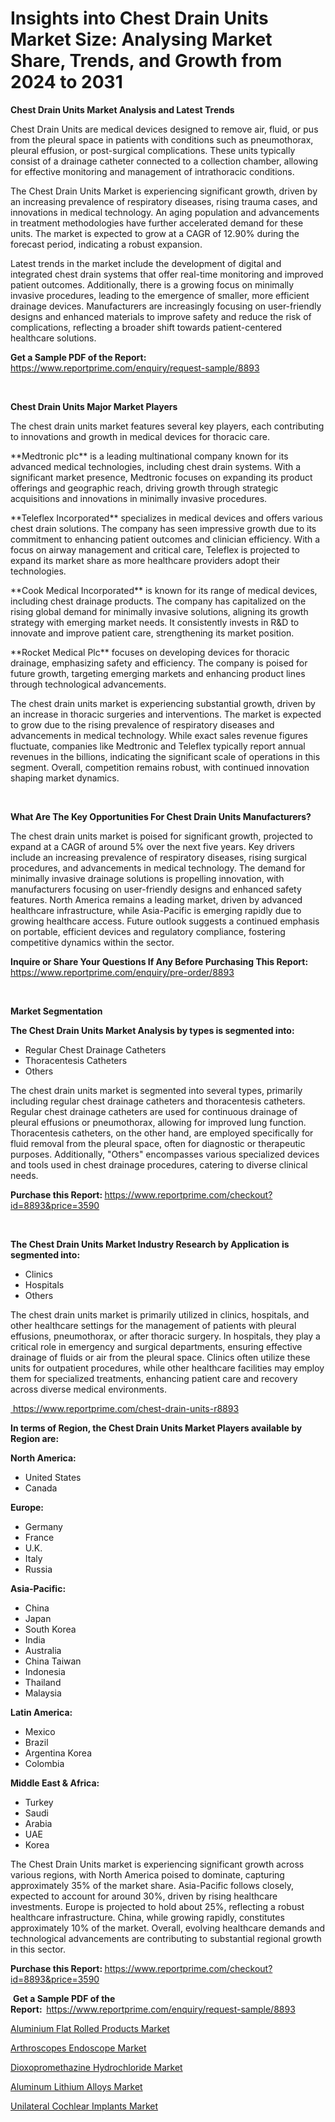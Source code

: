 <p><h1>Insights into Chest Drain Units Market Size: Analysing Market Share, Trends, and Growth from 2024 to 2031</h1></p><p><strong>Chest Drain Units Market Analysis and Latest Trends</strong></p>
<p><p>Chest Drain Units are medical devices designed to remove air, fluid, or pus from the pleural space in patients with conditions such as pneumothorax, pleural effusion, or post-surgical complications. These units typically consist of a drainage catheter connected to a collection chamber, allowing for effective monitoring and management of intrathoracic conditions.</p><p>The Chest Drain Units Market is experiencing significant growth, driven by an increasing prevalence of respiratory diseases, rising trauma cases, and innovations in medical technology. An aging population and advancements in treatment methodologies have further accelerated demand for these units. The market is expected to grow at a CAGR of 12.90% during the forecast period, indicating a robust expansion.</p><p>Latest trends in the market include the development of digital and integrated chest drain systems that offer real-time monitoring and improved patient outcomes. Additionally, there is a growing focus on minimally invasive procedures, leading to the emergence of smaller, more efficient drainage devices. Manufacturers are increasingly focusing on user-friendly designs and enhanced materials to improve safety and reduce the risk of complications, reflecting a broader shift towards patient-centered healthcare solutions.</p></p>
<p><strong>Get a Sample PDF of the Report:&nbsp;</strong> <a href="https://www.reportprime.com/enquiry/request-sample/8893?utm_campaign=9&utm_medium=2&utm_source=Github&utm_content=ia&utm_term=28112024&utm_id=chest-drain-units">https://www.reportprime.com/enquiry/request-sample/8893</a></p>
<p>&nbsp;</p>
<p><strong>Chest Drain Units Major Market Players</strong></p>
<p><p>The chest drain units market features several key players, each contributing to innovations and growth in medical devices for thoracic care. </p><p>**Medtronic plc** is a leading multinational company known for its advanced medical technologies, including chest drain systems. With a significant market presence, Medtronic focuses on expanding its product offerings and geographic reach, driving growth through strategic acquisitions and innovations in minimally invasive procedures. </p><p>**Teleflex Incorporated** specializes in medical devices and offers various chest drain solutions. The company has seen impressive growth due to its commitment to enhancing patient outcomes and clinician efficiency. With a focus on airway management and critical care, Teleflex is projected to expand its market share as more healthcare providers adopt their technologies.</p><p>**Cook Medical Incorporated** is known for its range of medical devices, including chest drainage products. The company has capitalized on the rising global demand for minimally invasive solutions, aligning its growth strategy with emerging market needs. It consistently invests in R&D to innovate and improve patient care, strengthening its market position.</p><p>**Rocket Medical Plc** focuses on developing devices for thoracic drainage, emphasizing safety and efficiency. The company is poised for future growth, targeting emerging markets and enhancing product lines through technological advancements.</p><p>The chest drain units market is experiencing substantial growth, driven by an increase in thoracic surgeries and interventions. The market is expected to grow due to the rising prevalence of respiratory diseases and advancements in medical technology. While exact sales revenue figures fluctuate, companies like Medtronic and Teleflex typically report annual revenues in the billions, indicating the significant scale of operations in this segment. Overall, competition remains robust, with continued innovation shaping market dynamics.</p></p>
<p>&nbsp;</p>
<p><strong>What Are The Key Opportunities For Chest Drain Units Manufacturers?</strong></p>
<p><p>The chest drain units market is poised for significant growth, projected to expand at a CAGR of around 5% over the next five years. Key drivers include an increasing prevalence of respiratory diseases, rising surgical procedures, and advancements in medical technology. The demand for minimally invasive drainage solutions is propelling innovation, with manufacturers focusing on user-friendly designs and enhanced safety features. North America remains a leading market, driven by advanced healthcare infrastructure, while Asia-Pacific is emerging rapidly due to growing healthcare access. Future outlook suggests a continued emphasis on portable, efficient devices and regulatory compliance, fostering competitive dynamics within the sector.</p></p>
<p><strong>Inquire or Share Your Questions If Any Before Purchasing This Report:</strong> <a href="https://www.reportprime.com/enquiry/pre-order/8893?utm_campaign=9&utm_medium=2&utm_source=Github&utm_content=ia&utm_term=28112024&utm_id=chest-drain-units">https://www.reportprime.com/enquiry/pre-order/8893</a></p>
<p>&nbsp;</p>
<p><strong>Market Segmentation</strong></p>
<p><strong>The Chest Drain Units Market Analysis by types is segmented into:</strong></p>
<p><ul><li>Regular Chest Drainage Catheters</li><li>Thoracentesis Catheters</li><li>Others</li></ul></p>
<p><p>The chest drain units market is segmented into several types, primarily including regular chest drainage catheters and thoracentesis catheters. Regular chest drainage catheters are used for continuous drainage of pleural effusions or pneumothorax, allowing for improved lung function. Thoracentesis catheters, on the other hand, are employed specifically for fluid removal from the pleural space, often for diagnostic or therapeutic purposes. Additionally, "Others" encompasses various specialized devices and tools used in chest drainage procedures, catering to diverse clinical needs.</p></p>
<p><strong>Purchase this Report:&nbsp;</strong><a href="https://www.reportprime.com/checkout?id=8893&price=3590&utm_campaign=9&utm_medium=2&utm_source=Github&utm_content=ia&utm_term=28112024&utm_id=chest-drain-units">https://www.reportprime.com/checkout?id=8893&price=3590</a></p>
<p>&nbsp;</p>
<p><strong>The Chest Drain Units Market Industry Research by Application is segmented into:</strong></p>
<p><ul><li>Clinics</li><li>Hospitals</li><li>Others</li></ul></p>
<p><p>The chest drain units market is primarily utilized in clinics, hospitals, and other healthcare settings for the management of patients with pleural effusions, pneumothorax, or after thoracic surgery. In hospitals, they play a critical role in emergency and surgical departments, ensuring effective drainage of fluids or air from the pleural space. Clinics often utilize these units for outpatient procedures, while other healthcare facilities may employ them for specialized treatments, enhancing patient care and recovery across diverse medical environments.</p></p>
<p><a href="https://www.reportprime.com/chest-drain-units-r8893?utm_campaign=9&utm_medium=2&utm_source=Github&utm_content=ia&utm_term=28112024&utm_id=chest-drain-units">&nbsp;https://www.reportprime.com/chest-drain-units-r8893</a></p>
<p><strong>In terms of Region, the Chest Drain Units Market Players available by Region are:</strong></p>
<p>
    <p> <strong> North America: </strong>
        <ul>
            <li>United States</li>
            <li>Canada</li>
        </ul>
        </p> 
    <p> <strong> Europe: </strong>
        <ul>
            <li>Germany</li>
            <li>France</li>
            <li>U.K.</li>
            <li>Italy</li>
            <li>Russia</li>
        </ul>
        </p> 
    <p> <strong> Asia-Pacific: </strong>
        <ul>
            <li>China</li>
            <li>Japan</li>
            <li>South Korea</li>
            <li>India</li>
            <li>Australia</li>
            <li>China Taiwan</li>
            <li>Indonesia</li>
            <li>Thailand</li>
            <li>Malaysia</li>
        </ul>
        </p> 
    <p> <strong> Latin America: </strong>
        <ul>
            <li>Mexico</li>
            <li>Brazil</li>
            <li>Argentina Korea</li>
            <li>Colombia</li>
        </ul>
        </p> 
    <p> <strong> Middle East & Africa: </strong>
        <ul>
            <li>Turkey</li>
            <li>Saudi</li>
            <li>Arabia</li>
            <li>UAE</li>
            <li>Korea</li>
        </ul>
    </p>
    </p>
<p><p>The Chest Drain Units market is experiencing significant growth across various regions, with North America poised to dominate, capturing approximately 35% of the market share. Asia-Pacific follows closely, expected to account for around 30%, driven by rising healthcare investments. Europe is projected to hold about 25%, reflecting a robust healthcare infrastructure. China, while growing rapidly, constitutes approximately 10% of the market. Overall, evolving healthcare demands and technological advancements are contributing to substantial regional growth in this sector.</p></p>
<p><strong>Purchase this Report: </strong><a href="https://www.reportprime.com/checkout?id=8893&price=3590&utm_campaign=9&utm_medium=2&utm_source=Github&utm_content=ia&utm_term=28112024&utm_id=chest-drain-units">https://www.reportprime.com/checkout?id=8893&price=3590</a></p>
<p>&nbsp;<strong>Get a Sample PDF of the Report:&nbsp;&nbsp;</strong><a href="https://www.reportprime.com/enquiry/request-sample/8893?utm_campaign=9&utm_medium=2&utm_source=Github&utm_content=ia&utm_term=28112024&utm_id=chest-drain-units">https://www.reportprime.com/enquiry/request-sample/8893</a></p>
<p><strong></strong></p>
<p><p><a href="https://www.linkedin.com/pulse/emerging-trends-aluminium-flat-rolled-products-market-detailed-ggxwc?utm_campaign=9&utm_medium=2&utm_source=Github&utm_content=ia&utm_term=28112024&utm_id=chest-drain-units">Aluminium Flat Rolled Products Market</a></p><p><a href="https://github.com/marloy8/Market-Research-Report-List-6/blob/main/arthroscopes-endoscope-market.md?utm_campaign=9&utm_medium=2&utm_source=Github&utm_content=ia&utm_term=28112024&utm_id=chest-drain-units">Arthroscopes Endoscope Market</a></p><p><a href="https://issuu.com/reportprime-2/docs/dioxopromethazine-hydrochloride-mar_ac57c0156df796?utm_campaign=9&utm_medium=2&utm_source=Github&utm_content=ia&utm_term=28112024&utm_id=chest-drain-units">Dioxopromethazine Hydrochloride Market</a></p><p><a href="https://www.linkedin.com/pulse/global-aluminum-lithium-alloys-nexus-sector-confluences-llrbc?utm_campaign=9&utm_medium=2&utm_source=Github&utm_content=ia&utm_term=28112024&utm_id=chest-drain-units">Aluminum Lithium Alloys Market</a></p><p><a href="https://github.com/WillieWoodard/Market-Research-Report-List-7/blob/main/unilateral-cochlear-implants-market.md?utm_campaign=9&utm_medium=2&utm_source=Github&utm_content=ia&utm_term=28112024&utm_id=chest-drain-units">Unilateral Cochlear Implants Market</a></p></p>